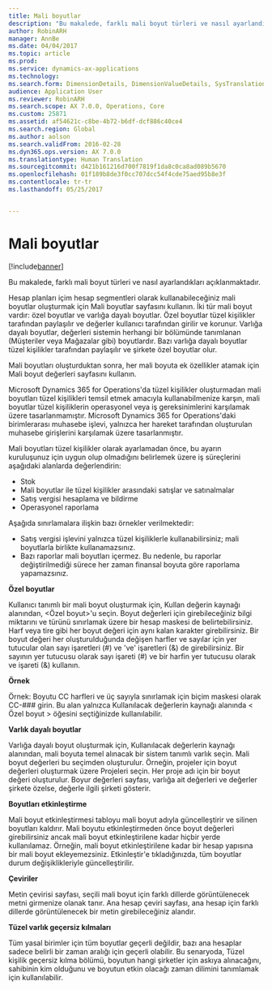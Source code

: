 ```yaml
---
title: Mali boyutlar
description: "Bu makalede, farklı mali boyut türleri ve nasıl ayarlandıkları açıklanmaktadır."
author: RobinARH
manager: AnnBe
ms.date: 04/04/2017
ms.topic: article
ms.prod: 
ms.service: dynamics-ax-applications
ms.technology: 
ms.search.form: DimensionDetails, DimensionValueDetails, SysTranslationDetail
audience: Application User
ms.reviewer: RobinARH
ms.search.scope: AX 7.0.0, Operations, Core
ms.custom: 25871
ms.assetid: af54621c-c8be-4b72-b6df-dcf886c40ce4
ms.search.region: Global
ms.author: aolson
ms.search.validFrom: 2016-02-28
ms.dyn365.ops.version: AX 7.0.0
ms.translationtype: Human Translation
ms.sourcegitcommit: d421b161216d700f7819f1da8c0ca8ad089b5670
ms.openlocfilehash: 01f189b8de3f0cc707dcc54f4cde75aed95b8e3f
ms.contentlocale: tr-tr
ms.lasthandoff: 05/25/2017


---
```


# <a name="financial-dimensions"></a>Mali boyutlar

[!include[banner](../includes/banner.md)]


Bu makalede, farklı mali boyut türleri ve nasıl ayarlandıkları açıklanmaktadır.

Hesap planları içim hesap segmentleri olarak kullanabileceğiniz mali boyutlar oluşturmak için Mali boyutlar sayfasını kullanın. İki tür mali boyut vardır: özel boyutlar ve varlığa dayalı boyutlar. Özel boyutlar tüzel kişilikler tarafından paylaşılır ve değerler kullanıcı tarafından girilir ve korunur. Varlığa dayalı boyutlar, değerleri sistemin herhangi bir bölümünde tanımlanan (Müşteriler veya Mağazalar gibi) boyutlardır. Bazı varlığa dayalı boyutlar tüzel kişilikler tarafından paylaşılır ve şirkete özel boyutlar olur. 

Mali boyutları oluşturduktan sonra, her mali boyuta ek özellikler atamak için Mali boyut değerleri sayfasını kullanın. 

Microsoft Dynamics 365 for Operations'da tüzel kişilikler oluşturmadan mali boyutları tüzel kişilikleri temsil etmek amacıyla kullanabilmenize karşın, mali boyutlar tüzel kişiliklerin operasyonel veya iş gereksinimlerini karşılamak üzere tasarlanmamıştır. Microsoft Dynamics 365 for Operations'daki birimlerarası muhasebe işlevi, yalnızca her hareket tarafından oluşturulan muhasebe girişlerini karşılamak üzere tasarlanmıştır. 

Mali boyutları tüzel kişilikler olarak ayarlamadan önce, bu ayarın kuruluşunuz için uygun olup olmadığını belirlemek üzere iş süreçlerini aşağıdaki alanlarda değerlendirin:

-   Stok
-   Mali boyutlar ile tüzel kişilikler arasındaki satışlar ve satınalmalar
-   Satış vergisi hesaplama ve bildirme
-   Operasyonel raporlama

Aşağıda sınırlamalara ilişkin bazı örnekler verilmektedir:

-   Satış vergisi işlevini yalnızca tüzel kişiliklerle kullanabilirsiniz; mali boyutlarla birlikte kullanamazsınız.
-   Bazı raporlar mali boyutları içermez. Bu nedenle, bu raporlar değiştirilmediği sürece her zaman finansal boyuta göre raporlama yapamazsınız.

**Özel boyutlar** 

Kullanıcı tanımlı bir mali boyut oluşturmak için, Kullan değerin kaynağı alanından, &lt;Özel boyut&gt;'u seçin. Boyut değerleri için girebileceğiniz bilgi miktarını ve türünü sınırlamak üzere bir hesap maskesi de belirtebilirsiniz. Harf veya tire gibi her boyut değeri için aynı kalan karakter girebilirsiniz. Bir boyut değeri her oluşturulduğunda değişen harfler ve sayılar için yer tutucular olan sayı işaretleri (\#) ve 've' işaretleri (&) de girebilirsiniz. Bir sayının yer tutucusu olarak sayı işareti (\#) ve bir harfin yer tutucusu olarak ve işareti (&) kullanın. 

**Örnek** 

Örnek: Boyutu CC harfleri ve üç sayıyla sınırlamak için biçim maskesi olarak CC-\#\#\# girin. Bu alan yalnızca Kullanılacak değerlerin kaynağı alanında &lt; Özel boyut &gt; öğesini seçtiğinizde kullanılabilir. 

**Varlık dayalı boyutlar** 

Varlığa dayalı boyut oluşturmak için, Kullanılacak değerlerin kaynağı alanından, mali boyuta temel alınacak bir sistem tanımlı varlık seçin. Mali boyut değerleri bu seçimden oluşturulur. Örneğin, projeler için boyut değerleri oluşturmak üzere Projeleri seçin. Her proje adı için bir boyut değeri oluşturulur. Boyur değerleri sayfası, varlığa ait değerleri ve değerler şirkete özelse, değerle ilgili şirketi gösterir. 

**Boyutları etkinleştirme** 

Mali boyut etkinleştirmesi tabloyu mali boyut adıyla güncelleştirir ve silinen boyutları kaldırır. Mali boyutu etkinleştirmeden önce boyut değerleri girebilirsiniz ancak mali boyut etkinleştirilene kadar hiçbir yerde kullanılamaz. Örneğin, mali boyut etkinleştirilene kadar bir hesap yapısına bir mali boyut ekleyemezsiniz. Etkinleştir'e tıkladığınızda, tüm boyutlar durum değişiklikleriyle güncelleştirilir. 

**Çeviriler** 

Metin çevirisi sayfası, seçili mali boyut için farklı dillerde görüntülenecek metni girmenize olanak tanır. Ana hesap çeviri sayfası, ana hesap için farklı dillerde görüntülenecek bir metin girebileceğiniz alandır. 

**Tüzel varlık geçersiz kılmaları** 

Tüm yasal birimler için tüm boyutlar geçerli değildir, bazı ana hesaplar sadece belirli bir zaman aralığı için geçerli olabilir. Bu senaryoda, Tüzel kişilik geçersiz kılma bölümü, boyutun hangi şirketler için askıya alınacağını, sahibinin kim olduğunu ve boyutun etkin olacağı zaman dilimini tanımlamak için kullanılabilir.






